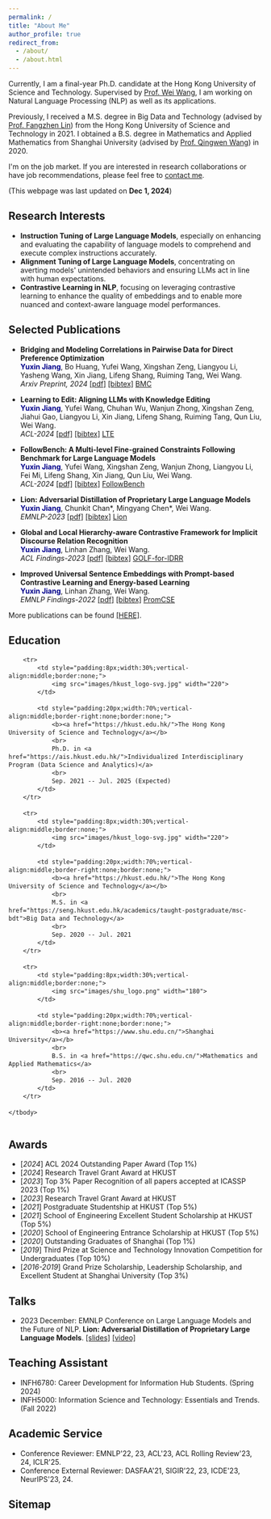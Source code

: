 ```yaml
---
permalink: /
title: "About Me"
author_profile: true
redirect_from: 
  - /about/
  - /about.html
---
```


<!-- Place this tag in your head or just before your close body tag. -->
<script async defer src="https://buttons.github.io/buttons.js"></script>

Currently, I am a final-year Ph.D. candidate at the Hong Kong University of Science and Technology. Supervised by [Prof. Wei Wang](http://home.cse.ust.hk/~weiwcs/), I am working on Natural Language Processing (NLP) as well as its applications.

Previously, I received a M.S. degree in Big Data and Technology (advised by [Prof. Fangzhen Lin](https://facultyprofiles.hkust.edu.hk/profiles.php?profile=fangzhen-lin-flin)) from the Hong Kong University of Science and Technology in 2021.
I obtained a B.S. degree in Mathematics and Applied Mathematics from Shanghai University (advised by [Prof. Qingwen Wang](https://math.shu.edu.cn/Portals/721/teacher/Qing-WenWang/Qing-WenWang.htm)) in 2020.

I'm on the job market. If you are interested in research collaborations or have job recommendations, please feel free to [contact me](mailto:yjiangcm@connect.ust.hk).

(This webpage was last updated on **Dec 1, 2024**)


## Research Interests
* **Instruction Tuning of Large Language Models**, especially on enhancing and evaluating the capability of language models to comprehend and execute complex instructions accurately.
* **Alignment Tuning of Large Language Models**, concentrating on averting models' unintended behaviors and ensuring LLMs act in line with human expectations.
* **Contrastive Learning in NLP**, focusing on leveraging contrastive learning to enhance the quality of embeddings and to enable more nuanced and context-aware language model performances.

## Selected Publications
- **Bridging and Modeling Correlations in Pairwise Data for Direct Preference Optimization**\
<span style="color:darkblue">**Yuxin Jiang**</span>, Bo Huang, Yufei Wang, Xingshan Zeng, Liangyou Li, Yasheng Wang, Xin Jiang, Lifeng Shang, Ruiming Tang, Wei Wang. \
*Arxiv Preprint, 2024* [[pdf]](https://arxiv.org/abs/2408.07471) [[bibtex]](https://dblp.org/rec/journals/corr/abs-2408-07471.html?view=bibtex)
<a class="github-button" href="https://github.com/YJiangcm/BMC" data-show-count="true" aria-label="Star buttons/github-buttons on GitHub">BMC</a>

- **Learning to Edit: Aligning LLMs with Knowledge Editing**\
<span style="color:darkblue">**Yuxin Jiang**</span>, Yufei Wang, Chuhan Wu, Wanjun Zhong, Xingshan Zeng, Jiahui Gao, Liangyou Li, Xin Jiang, Lifeng Shang, Ruiming Tang, Qun Liu, Wei Wang. \
*ACL-2024* [[pdf]](https://aclanthology.org/2024.acl-long.258/) [[bibtex]](https://dblp.org/rec/conf/acl/JiangWWZZGLJSTL24.html?view=bibtex)
<a class="github-button" href="https://github.com/YJiangcm/LTE" data-show-count="true" aria-label="Star buttons/github-buttons on GitHub">LTE</a>

- **FollowBench: A Multi-level Fine-grained Constraints Following Benchmark for Large Language Models**\
<span style="color:darkblue">**Yuxin Jiang**</span>, Yufei Wang, Xingshan Zeng, Wanjun Zhong, Liangyou Li, Fei Mi, Lifeng Shang, Xin Jiang, Qun Liu, Wei Wang. \
*ACL-2024* [[pdf]](https://aclanthology.org/2024.acl-long.257/) [[bibtex]](https://dblp.org/rec/conf/acl/Jiang0ZZLMS00W24.html?view=bibtex)
<a class="github-button" href="https://github.com/YJiangcm/FollowBench" data-show-count="true" aria-label="Star buttons/github-buttons on GitHub">FollowBench</a>

- **Lion: Adversarial Distillation of Proprietary Large Language Models**\
<span style="color:darkblue">**Yuxin Jiang**</span>, Chunkit Chan\*, Mingyang Chen\*, Wei Wang.\
*EMNLP-2023* [[pdf]](https://aclanthology.org/2023.emnlp-main.189/) [[bibtex]](https://dblp.org/rec/conf/emnlp/JiangCCW23.html?view=bibtex)
<a class="github-button" href="https://github.com/YJiangcm/Lion" data-show-count="true" aria-label="Star buttons/github-buttons on GitHub">Lion</a>

- **Global and Local Hierarchy-aware Contrastive Framework for Implicit Discourse Relation Recognition**\
<span style="color:darkblue">**Yuxin Jiang**</span>, Linhan Zhang, Wei Wang.\
*ACL Findings-2023*
[[pdf]](https://aclanthology.org/2023.findings-acl.510/) [[bibtex]](https://dblp.org/rec/conf/acl/JiangZ023.html?view=bibtex)
<a class="github-button" href="https://github.com/YJiangcm/GOLF_for_IDRR" data-show-count="true" aria-label="Star buttons/github-buttons on GitHub">GOLF-for-IDRR</a>

- **Improved Universal Sentence Embeddings with Prompt-based Contrastive Learning and Energy-based Learning**\
<span style="color:darkblue">**Yuxin Jiang**</span>, Linhan Zhang, Wei Wang.\
*EMNLP Findings-2022*
[[pdf]](https://aclanthology.org/2022.findings-emnlp.220/) [[bibtex]](https://dblp.org/rec/conf/emnlp/JiangZW22.html?view=bibtex)
<a class="github-button" href="https://github.com/YJiangcm/PromCSE" data-show-count="true" aria-label="Star buttons/github-buttons on GitHub">PromCSE</a>

More publications can be found [[HERE]](https://yjiangcm.github.io/publications/).


## Education
<table style="width:100%;border:0px;border-spacing:0px;border-collapse:separate;margin-right:0;margin-left:0;font-size:0.95em;">
    <tbody>

        <tr>
            <td style="padding:8px;width:30%;vertical-align:middle;border:none;"> 
                <img src="images/hkust_logo-svg.jpg" width="220">
            </td>
            
            <td style="padding:20px;width:70%;vertical-align:middle;border-right:none;border:none;">
                <b><a href="https://hkust.edu.hk/">The Hong Kong University of Science and Technology</a></b>
                <br>
                Ph.D. in <a href="https://ais.hkust.edu.hk/">Individualized Interdisciplinary Program (Data Science and Analytics)</a>
                <br>
                Sep. 2021 -- Jul. 2025 (Expected)
            </td>            
        </tr>

        <tr>
            <td style="padding:8px;width:30%;vertical-align:middle;border:none;"> 
                <img src="images/hkust_logo-svg.jpg" width="220">
            </td>
            
            <td style="padding:20px;width:70%;vertical-align:middle;border-right:none;border:none;">
                <b><a href="https://hkust.edu.hk/">The Hong Kong University of Science and Technology</a></b>
                <br>
                M.S. in <a href="https://seng.hkust.edu.hk/academics/taught-postgraduate/msc-bdt">Big Data and Technology</a>
                <br>
                Sep. 2020 -- Jul. 2021
            </td>            
        </tr>

        <tr>
            <td style="padding:8px;width:30%;vertical-align:middle;border:none;"> 
                <img src="images/shu_logo.png" width="180">
            </td>
            
            <td style="padding:20px;width:70%;vertical-align:middle;border-right:none;border:none;">
                <b><a href="https://www.shu.edu.cn/">Shanghai University</a></b>
                <br>
                B.S. in <a href="https://qwc.shu.edu.cn/">Mathematics and Applied Mathematics</a>
                <br>
                Sep. 2016 -- Jul. 2020
            </td>            
        </tr>
        
    </tbody>
</table>



<!--
* **The Hong Kong University of Science and Technology [(HKUST)](https://hkust.edu.hk/)**
  * Ph.D. in [Individualized Interdisciplinary Program (Data Science and Analytics)](https://ais.hkust.edu.hk/),  *Sep. 2021 -- Jul. 2025 (Expected)*
  * M.S. in [Big Data and Technology](https://seng.hkust.edu.hk/academics/taught-postgraduate/msc-bdt),  *Sep. 2020 -- Jul. 2021*
 - CGA: **4.00** / 4.30

* **The Hong Kong University of Science and Technology [(HKUST)](https://hkust.edu.hk/)**
- M.S. in [Big Data and Technology](https://seng.hkust.edu.hk/academics/taught-postgraduate/msc-bdt),  *Sep. 2020 -- Jul. 2021*
- GGA: **3.98** / 4.30

* **University of Cambridge [(CAMB)](https://www.cam.ac.uk/)**
  * Summer School in [Machine Learning & Algorithms for Data Mining](https://www.lucy.cam.ac.uk/),  *Jul. 2018 -- Aug. 2018*
- Received merit scholarship of 30,000 ¥

* **Shanghai University [(SHU)](https://www.shu.edu.cn/)**
  * B.S. in [Mathematics and Applied Mathematics](https://qwc.shu.edu.cn/),  *Sep. 2016 -- Jul. 2020*
- GGA: **3.70** / 4.00

* **Discourse Analysis**, concentrating on the application of computational methods to understand the structure and dynamics of conversations, and how various linguistic features influence discourse in different contexts.
-->


## Awards
* [_2024_] ACL 2024 Outstanding Paper Award (Top 1%)
* [_2024_] Research Travel Grant Award at HKUST
* [_2023_] Top 3% Paper Recognition of all papers accepted at ICASSP 2023 (Top 1%)
* [_2023_] Research Travel Grant Award at HKUST
* [_2021_] Postgraduate Studentship at HKUST (Top 5%)
* [_2021_] School of Engineering Excellent Student Scholarship at HKUST (Top 5%)
* [_2020_] School of Engineering Entrance Scholarship at HKUST (Top 5%)
* [_2020_] Outstanding Graduates of Shanghai (Top 1%)
* [_2019_] Third Prize at Science and Technology Innovation Competition for Undergraduates (Top 10%)
* [_2016-2019_] Grand Prize Scholarship, Leadership Scholarship, and Excellent Student at Shanghai University (Top 3%)

## Talks
* 2023 December: EMNLP Conference on Large Language Models and the Future of NLP. **Lion: Adversarial Distillation of Proprietary Large Language Models**.
[[slides]](https://app.underline.io/downloadable_materials/lectures/88861/slideshow)
[[video]](https://aclanthology.org/2023.emnlp-main.189.mp4)


## Teaching Assistant
* INFH6780: Career Development for Information Hub Students. (Spring 2024)
* INFH5000: Information Science and Technology: Essentials and Trends. (Fall 2022)

## Academic Service
* Conference Reviewer: EMNLP'22, 23, ACL'23, ACL Rolling Review'23, 24, ICLR'25.
* Conference External Reviewer: DASFAA'21, SIGIR'22, 23, ICDE'23, NeurIPS'23, 24.

## Sitemap
<script type='text/javascript' id='clustrmaps' src='//cdn.clustrmaps.com/map_v2.js?cl=ffffff&w=288&t=m&d=2ljZF6KFfkxp4wxQ6pxUE1Dq5gPitQBApoOxIIRgnkU'></script>




<!--
A data-driven personal website
======
Like many other Jekyll-based GitHub Pages templates, academicpages makes you separate the website's content from its form. The content & metadata of your website are in structured markdown files, while various other files constitute the theme, specifying how to transform that content & metadata into HTML pages. You keep these various markdown (.md), YAML (.yml), HTML, and CSS files in a public GitHub repository. Each time you commit and push an update to the repository, the [GitHub pages](https://pages.github.com/) service creates static HTML pages based on these files, which are hosted on GitHub's servers free of charge.

Many of the features of dynamic content management systems (like Wordpress) can be achieved in this fashion, using a fraction of the computational resources and with far less vulnerability to hacking and DDoSing. You can also modify the theme to your heart's content without touching the content of your site. If you get to a point where you've broken something in Jekyll/HTML/CSS beyond repair, your markdown files describing your talks, publications, etc. are safe. You can rollback the changes or even delete the repository and start over -- just be sure to save the markdown files! Finally, you can also write scripts that process the structured data on the site, such as [this one](https://github.com/academicpages/academicpages.github.io/blob/master/talkmap.ipynb) that analyzes metadata in pages about talks to display [a map of every location you've given a talk](https://academicpages.github.io/talkmap.html).

Getting started
======
1. Register a GitHub account if you don't have one and confirm your e-mail (required!)
1. Fork [this repository](https://github.com/academicpages/academicpages.github.io) by clicking the "fork" button in the top right. 
1. Go to the repository's settings (rightmost item in the tabs that start with "Code", should be below "Unwatch"). Rename the repository "[your GitHub username].github.io", which will also be your website's URL.
1. Set site-wide configuration and create content & metadata (see below -- also see [this set of diffs](http://archive.is/3TPas) showing what files were changed to set up [an example site](https://getorg-testacct.github.io) for a user with the username "getorg-testacct")
1. Upload any files (like PDFs, .zip files, etc.) to the files/ directory. They will appear at https://[your GitHub username].github.io/files/example.pdf.  
1. Check status by going to the repository settings, in the "GitHub pages" section

Site-wide configuration
------
The main configuration file for the site is in the base directory in [_config.yml](https://github.com/academicpages/academicpages.github.io/blob/master/_config.yml), which defines the content in the sidebars and other site-wide features. You will need to replace the default variables with ones about yourself and your site's github repository. The configuration file for the top menu is in [_data/navigation.yml](https://github.com/academicpages/academicpages.github.io/blob/master/_data/navigation.yml). For example, if you don't have a portfolio or blog posts, you can remove those items from that navigation.yml file to remove them from the header. 

Create content & metadata
------
For site content, there is one markdown file for each type of content, which are stored in directories like _publications, _talks, _posts, _teaching, or _pages. For example, each talk is a markdown file in the [_talks directory](https://github.com/academicpages/academicpages.github.io/tree/master/_talks). At the top of each markdown file is structured data in YAML about the talk, which the theme will parse to do lots of cool stuff. The same structured data about a talk is used to generate the list of talks on the [Talks page](https://academicpages.github.io/talks), each [individual page](https://academicpages.github.io/talks/2012-03-01-talk-1) for specific talks, the talks section for the [CV page](https://academicpages.github.io/cv), and the [map of places you've given a talk](https://academicpages.github.io/talkmap.html) (if you run this [python file](https://github.com/academicpages/academicpages.github.io/blob/master/talkmap.py) or [Jupyter notebook](https://github.com/academicpages/academicpages.github.io/blob/master/talkmap.ipynb), which creates the HTML for the map based on the contents of the _talks directory).

**Markdown generator**

I have also created [a set of Jupyter notebooks](https://github.com/academicpages/academicpages.github.io/tree/master/markdown_generator
) that converts a CSV containing structured data about talks or presentations into individual markdown files that will be properly formatted for the academicpages template. The sample CSVs in that directory are the ones I used to create my own personal website at stuartgeiger.com. My usual workflow is that I keep a spreadsheet of my publications and talks, then run the code in these notebooks to generate the markdown files, then commit and push them to the GitHub repository.

How to edit your site's GitHub repository
------
Many people use a git client to create files on their local computer and then push them to GitHub's servers. If you are not familiar with git, you can directly edit these configuration and markdown files directly in the github.com interface. Navigate to a file (like [this one](https://github.com/academicpages/academicpages.github.io/blob/master/_talks/2012-03-01-talk-1.md) and click the pencil icon in the top right of the content preview (to the right of the "Raw | Blame | History" buttons). You can delete a file by clicking the trashcan icon to the right of the pencil icon. You can also create new files or upload files by navigating to a directory and clicking the "Create new file" or "Upload files" buttons. 

Example: editing a markdown file for a talk
![Editing a markdown file for a talk](/images/editing-talk.png)

For more info
------
More info about configuring academicpages can be found in [the guide](https://academicpages.github.io/markdown/). The [guides for the Minimal Mistakes theme](https://mmistakes.github.io/minimal-mistakes/docs/configuration/) (which this theme was forked from) might also be helpful.
-->
